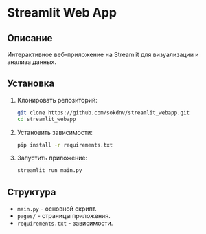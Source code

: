 # Streamlit Web App

## Описание

Интерактивное веб-приложение на Streamlit для визуализации и анализа данных.

## Установка

1. Клонировать репозиторий:
    ```sh
    git clone https://github.com/sokdnv/streamlit_webapp.git
    cd streamlit_webapp
    ```

2. Установить зависимости:
    ```sh
    pip install -r requirements.txt
    ```

3. Запустить приложение:
    ```sh
    streamlit run main.py
    ```

## Структура

- `main.py` - основной скрипт.
- `pages/` - страницы приложения.
- `requirements.txt` - зависимости.
